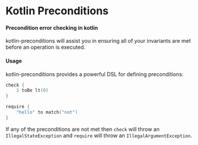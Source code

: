 # Kotlin Preconditions

#### Precondition error checking in kotlin

kotlin-preconditions will assist you in ensuring all of your invariants are met
before an operation is executed.

#### Usage

kotlin-preconditions provides a powerful DSL for defining preconditions:

```kotlin
check {
    1 toBe lt(0)
}

require {
    "hello" to match("not")
}
```

If any of the preconditions are not met then `check` will throw an
`IllegalStateException` and `require` will throw an `IllegalArgumentException`.
